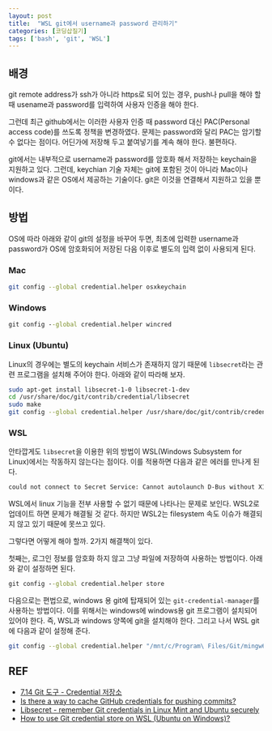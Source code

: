 ```yaml
---
layout: post
title:  "WSL git에서 username과 password 관리하기"
categories: [코딩삽질기]
tags: ['bash', 'git', 'WSL']
---
```



## 배경

git remote address가 ssh가 아니라 https로 되어 있는 경우, push나 pull을 해야 할 때 usename과 password를 입력하여 사용자 인증을 해야 한다. 

그런데 최근 github에서는 이러한 사용자 인증 때 password 대신 PAC(Personal access code)를 쓰도록 정책을 변경하였다. 문제는 password와 달리 PAC는 암기할 수 없다는 점이다. 어딘가에 저장해 두고 붙여넣기를 계속 해야 한다. 불편하다. 

git에서는 내부적으로 username과 password를 암호화 해서 저장하는 keychain을 지원하고 있다. 그런데, keychian 기술 자체는 git에 포함된 것이 아니라 Mac이나 windows과 같은 OS에서 제공하는 기술이다. git은 이것을 연결해서 지원하고 있을 뿐이다. 

## 방법

OS에 따라 아래와 같이 git의 설정을 바꾸어 두면, 최초에 입력한 username과 password가 OS에 암호화되어 저장된 다음 이후로 별도의 입력 없이 사용되게 된다. 

### Mac

```bash
git config --global credential.helper osxkeychain
```

### Windows

```cmd
git config --global credential.helper wincred
```

### Linux (Ubuntu)

Linux의 경우에는 별도의 keychain 서비스가 존재하지 않기 때문에 `libsecret`라는 관련 프로그램을 설치해 주어야 한다. 아래와 같이 따라해 보자. 

```bash
sudo apt-get install libsecret-1-0 libsecret-1-dev
cd /usr/share/doc/git/contrib/credential/libsecret
sudo make
git config --global credential.helper /usr/share/doc/git/contrib/credential/libsecret/git-credential-libsecret
```

### WSL

안타깝게도 `libsecret`을 이용한 위의 방법이 WSL(Windows Subsystem for Linux)에서는 작동하지 않는다는 점이다. 이를 적용하면 다음과 같은 에러를 만나게 된다. 

```bash
could not connect to Secret Service: Cannot autolaunch D-Bus without X11 $DISPLAY
```

WSL에서 linux 기능을 전부 사용할 수 없기 때문에 나타나는 문제로 보인다. WSL2로 업데이트 하면 문제가 해결될 것 같다. 하지만 WSL2는 filesystem 속도 이슈가 해결되지 않고 있기 때문에 못쓰고 있다. 

그렇다면 어떻게 해야 할까. 2가지 해결책이 있다. 

첫째는, 로그인 정보를 암호화 하지 않고 그냥 파일에 저장하여 사용하는 방법이다. 아래와 같이 설정하면 된다. 

```cmd
git config --global credential.helper store
```

다음으로는 편법으로, windows 용 git에 탑재되어 있는 `git-credential-manager`를 사용하는 방법이다. 이를 위해서는 windows에 windows용 git 프로그램이 설치되어 있어야 한다. 즉, WSL과 windows 양쪽에 git을 설치해야 한다. 그리고 나서 WSL git에 다음과 같이 설정해 준다. 

```bash
git config --global credential.helper "/mnt/c/Program\ Files/Git/mingw64/libexec/git-core/git-credential-manager.exe"
```


## REF

* [7.14 Git 도구 - Credential 저장소](https://git-scm.com/book/k/v2/Git-%EB%8F%84%EA%B5%AC-Credential-%EC%A0%80%EC%9E%A5%EC%86%8C)
* [Is there a way to cache GitHub credentials for pushing commits?](https://stackoverflow.com/a/5343146)
* [Libsecret - remember Git credentials in Linux Mint and Ubuntu securely](https://www.softwaredeveloper.blog/git-credential-storage-libsecret)
* [How to use Git credential store on WSL (Ubuntu on Windows)?](https://stackoverflow.com/questions/45925964/how-to-use-git-credential-store-on-wsl-ubuntu-on-windows)